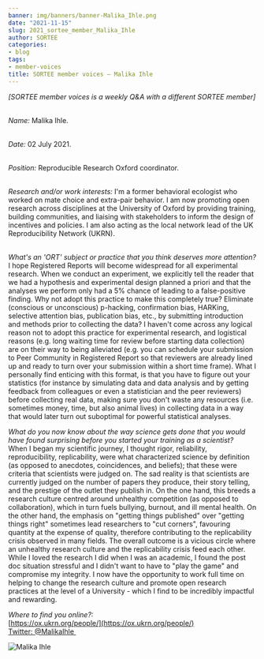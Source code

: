```yaml
---
banner: img/banners/banner-Malika_Ihle.png
date: "2021-11-15"
slug: 2021_sortee_member_Malika_Ihle
author: SORTEE
categories:
- blog
tags:
- member-voices
title: SORTEE member voices – Malika Ihle 
---
```



*[SORTEE member voices is a weekly Q&A with a different SORTEE member]*   
&nbsp;
&nbsp;

   _Name:_ Malika Ihle.   
&nbsp;

   _Date:_ 02 July 2021.   
&nbsp;

   _Position:_ Reproducible Research Oxford coordinator.   
&nbsp;

   _Research and/or work interests:_ I'm a former behavioral ecologist who worked on mate choice and extra-pair behavior. I am now promoting open research across disciplines at the University of Oxford by providing training, building communities, and liaising with stakeholders to inform the design of incentives and policies. I am also acting as the local network lead of the UK Reproducibility Network (UKRN).  
&nbsp;
&nbsp;

_What's an 'ORT' subject or practice that you think deserves more attention?_   
I hope Registered Reports will become widespread for all experimental research. When we conduct an experiment, we explicitly tell the reader that we had a hypothesis and experimental design planned a priori and that the analyses we perform only had a 5% chance of leading to a false-positive finding. Why not adopt this practice to make this completely true? Eliminate (conscious or unconscious) p-hacking, confirmation bias, HARKing, selective attention bias, publication bias, etc., by submitting introduction and methods prior to collecting the data? I haven't come across any logical reason not to adopt this practice for experimental research, and logistical reasons (e.g. long waiting time for review before starting data collection) are on their way to being alleviated (e.g. you can schedule your submission to Peer Community in Registered Report so that reviewers are already lined up and ready to turn over your submission within a short time frame). What I personally find enticing with this format, is that you have to figure out your statistics (for instance by simulating data and data analysis and by getting feedback from colleagues or even a statistician and the peer reviewers) before collecting real data, making sure you don't waste any resources (i.e. sometimes money, time, but also animal lives) in collecting data in a way that would later turn out suboptimal for powerful statistical analyses.
&nbsp;
&nbsp;

_What do you now know about the way science gets done that you would have found surprising before you started your training as a scientist?_   
When I began my scientific journey, I thought rigor, reliability, reproducibility, replicability, were what characterized science by definition (as opposed to anecdotes, coincidences, and beliefs); that these were criteria that scientists were judged on. The sad reality is that scientists are currently judged on the number of papers they produce, their story telling, and the prestige of the outlet they publish in. On the one hand, this breeds a research culture centred around unhealthy competition (as opposed to collaboration), which in turn fuels bullying, burnout, and ill mental health. On the other hand, the emphasis on "getting things published" over "getting things right" sometimes lead researchers to "cut corners", favouring quantity at the expense of quality, therefore contributing to the replicability crisis observed in many fields. The overall outcome is a vicious circle where an unhealthy research culture and the replicability crisis feed each other. While I loved the research I did when I was an academic, I found the post doc situation stressful and I didn't want to have to "play the game" and compromise my integrity. I now have the opportunity to work full time on helping to change the research culture and promote open research practices at the level of a University - which I find to be incredibly impactful and rewarding.
&nbsp;
&nbsp;

_Where to find you online?:_   
[https://ox.ukrn.org/people/](https://ox.ukrn.org/people/)  
[Twitter: @MalikaIhle ](https://twitter.com/malikaihle)
&nbsp;
&nbsp;


![Malika Ihle](/blog/images/Malika_Ihle.png)    
&nbsp;